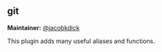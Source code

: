 ## git

**Maintainer:** [@jacobkdick](https://github.com/jacobkdick)

This plugin adds many useful aliases and functions.
